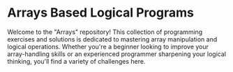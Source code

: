 # Arrays Based Logical Programs

Welcome to the "Arrays" repository! This collection of programming exercises and solutions is dedicated to mastering array manipulation and logical operations. Whether you're a beginner looking to improve your array-handling skills or an experienced programmer sharpening your logical thinking, you'll find a variety of challenges here.
